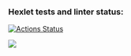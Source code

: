 ### Hexlet tests and linter status:
[![Actions Status](https://github.com/nikevST/python-project-49/actions/workflows/hexlet-check.yml/badge.svg)](https://github.com/nikevST/python-project-49/actions)


<a href="https://codeclimate.com/github/nikevST/python-project-49/maintainability"><img src="https://api.codeclimate.com/v1/badges/62d65e2401bfbbc521c3/maintainability" /></a>
